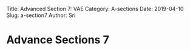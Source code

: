 Title: Advanced Section 7: VAE
Category: A-sections
Date: 2019-04-10
Slug: a-section7
Author: Sri

# Advance Sections 7
